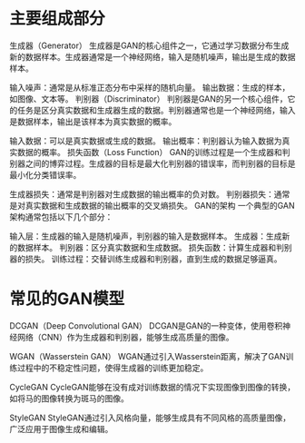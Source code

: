 # 主要组成部分
生成器（Generator）
生成器是GAN的核心组件之一，它通过学习数据分布生成新的数据样本。生成器通常是一个神经网络，输入是随机噪声，输出是生成的数据样本。

输入噪声：通常是从标准正态分布中采样的随机向量。
输出数据：生成的样本，如图像、文本等。
判别器（Discriminator）
判别器是GAN的另一个核心组件，它的任务是区分真实数据和生成器生成的数据。判别器通常也是一个神经网络，输入是数据样本，输出是该样本为真实数据的概率。

输入数据：可以是真实数据或生成的数据。
输出概率：判别器认为输入数据为真实数据的概率。
损失函数（Loss Function）
GAN的训练过程是一个生成器和判别器之间的博弈过程。生成器的目标是最大化判别器的错误率，而判别器的目标是最小化分类错误率。

生成器损失：通常是判别器对生成数据的输出概率的负对数。
判别器损失：通常是对真实数据和生成数据的输出概率的交叉熵损失。
GAN的架构
一个典型的GAN架构通常包括以下几个部分：

输入层：生成器的输入是随机噪声，判别器的输入是数据样本。
生成器：生成新的数据样本。
判别器：区分真实数据和生成数据。
损失函数：计算生成器和判别器的损失。
训练过程：交替训练生成器和判别器，直到生成的数据足够逼真。

# 常见的GAN模型
DCGAN（Deep Convolutional GAN）
DCGAN是GAN的一种变体，使用卷积神经网络（CNN）作为生成器和判别器，能够生成高质量的图像。

WGAN（Wasserstein GAN）
WGAN通过引入Wasserstein距离，解决了GAN训练过程中的不稳定性问题，使得生成器的训练更加稳定。

CycleGAN
CycleGAN能够在没有成对训练数据的情况下实现图像到图像的转换，如将马的图像转换为斑马的图像。

StyleGAN
StyleGAN通过引入风格向量，能够生成具有不同风格的高质量图像，广泛应用于图像生成和编辑。